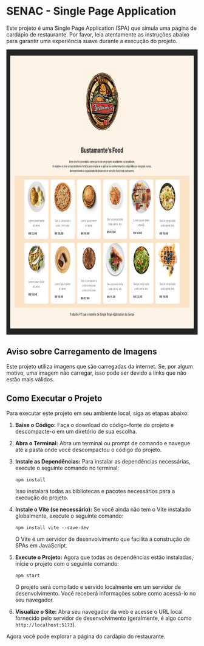 # SENAC - Single Page Application

Este projeto é uma Single Page Application (SPA) que simula uma página de cardápio de restaurante. Por favor, leia atentamente as instruções abaixo para garantir uma experiência suave durante a execução do projeto.

<img src="src/assets/spa.png" alt="Image" height=750>

## Aviso sobre Carregamento de Imagens

Este projeto utiliza imagens que são carregadas da internet. Se, por algum motivo, uma imagem não carregar, isso pode ser devido a links que não estão mais válidos. 

## Como Executar o Projeto

Para executar este projeto em seu ambiente local, siga as etapas abaixo:

1. **Baixe o Código:**
   Faça o download do código-fonte do projeto e descompacte-o em um diretório de sua escolha.

2. **Abra o Terminal:**
   Abra um terminal ou prompt de comando e navegue até a pasta onde você descompactou o código do projeto.

3. **Instale as Dependências:**
   Para instalar as dependências necessárias, execute o seguinte comando no terminal:

   ```
   npm install
   ```

   Isso instalará todas as bibliotecas e pacotes necessários para a execução do projeto.

4. **Instale o Vite (se necessário):**
   Se você ainda não tem o Vite instalado globalmente, execute o seguinte comando:

   ```
   npm install vite --save-dev
   ```

   O Vite é um servidor de desenvolvimento que facilita a construção de SPAs em JavaScript.

5. **Execute o Projeto:**
   Agora que todas as dependências estão instaladas, inicie o projeto com o seguinte comando:

   ```
   npm start
   ```

   O projeto será compilado e servido localmente em um servidor de desenvolvimento. Você receberá informações sobre como acessá-lo no seu navegador.

6. **Visualize o Site:**
   Abra seu navegador da web e acesse o URL local fornecido pelo servidor de desenvolvimento (geralmente, é algo como `http://localhost:5173`).

Agora você pode explorar a página do cardápio do restaurante.
